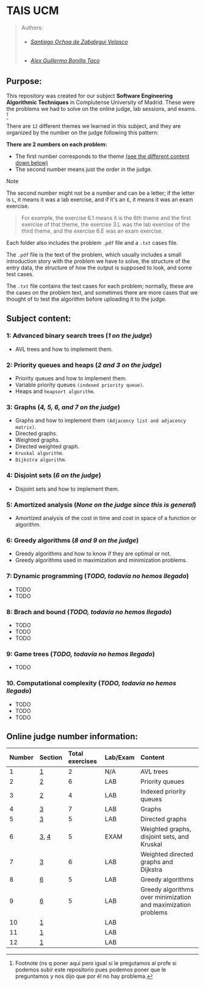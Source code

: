 # TAIS UCM

>Authors:
>- ###### [Santiago Ochoa de Zabalegui Velasco](https://github.com/SantiOch)
>- ###### [Alex Guillermo Bonilla Taco](https://github.com/AlexBoni97)

## Purpose:

This repository was created for our subject **Software Engineering Algorithmic Techniques** in Complutense University of Madrid. 
These were the problems we had to solve on the online judge, lab sessions, and exams. [^1]

There are `12` different themes we learned in this subject, and they are organized by the number on the judge following this pattern:

**There are 2 numbers on each problem:**
- The first number corresponds to the theme [(see the different content down below)](#subject-content)
- The second number means just the order in the judge.

> [!NOTE]
> The second number might not be a number and can be a letter; if the letter is `L`, it means it was a lab exercise, and if it's an `E`, it means it was an exam exercise.
 
> For example, the exercise 6.1 means it is the 6th theme and the first exercise of that theme, the exercise 3.L was the lab exercise of the third theme, and the exercise 6.E was an exam exercise.

Each folder also includes the problem `.pdf` file and a `.txt` cases file.

The `.pdf` file is the text of the problem, which usually includes a small introduction story with the problem 
we have to solve, the structure of the entry data, the structure of how the output is supposed to look, and some test cases. 

The `.txt` file contains the test cases for each problem; normally, these are the cases on the problem text, and sometimes there are more cases that we thought of to test the algorithm before uploading it to the judge.

## Subject content:

<a name="theme-1"></a>
### 1: Advanced binary search trees (_1 on the judge_)
  - AVL trees and how to implement them.

<a name="theme-2"></a>
### 2: Priority queues and heaps (_2 and 3 on the judge_)
  - Priority queues and how to implement them.
  - Variable priority queues `(indexed priority queue)`.
  - Heaps and `heapsort algorithm`.

<a name="theme-3"></a>
### 3: Graphs (_4, 5, 6, and 7 on the judge_)
  - Graphs and how to implement them `(Adjacency list and adjacency matrix)`.
  - Directed graphs.
  - Weighted graphs.
  - Directed weighted graph.
  - `Kruskal algorithm`.
  - `Dijkstra algorithm`.

<a name="theme-4"></a>
### 4: Disjoint sets (_6 on the judge_)
  - Disjoint sets and how to implement them.

<a name="theme-5"></a>
### 5: Amortized analysis (_None on the judge since this is general_)
  - Amortized analysis of the cost in time and cost in space of a function or algorithm.

<a name="theme-6"></a>
### 6: Greedy algorithms (_8 and 9 on the judge_)
  - Greedy algorithms and how to know if they are optimal or not.
  - Greedy algorithms used in maximization and minimization problems.

<a name="theme-7"></a>
### 7: Dynamic programming (_TODO, todavía no hemos llegado_)
  - TODO
  - TODO

<a name="theme-8"></a>
### 8: Brach and bound (_TODO, todavía no hemos llegado_)
  - TODO
  - TODO
  - TODO

<a name="theme-9"></a>  
### 9: Game trees (_TODO, todavía no hemos llegado_)
  - TODO

<a name="theme-10"></a>
### 10. Computational complexity (_TODO, todavía no hemos llegado_)
  - TODO
  - TODO
  - TODO

## Online judge number information:

| Number |                Section                 | Total exercises | Lab/Exam |                                Content                                |
| :----- | :------------------------------------- | :-------------- | :------- | :-------------------------------------------------------------------- |
|   1    |    [1](#theme-1)                       |        2        |   N/A    |     AVL trees                                                         |
|   2    |    [2](#theme-2)                       |        6        |   LAB    |     Priority queues                                                   |
|   3    |    [2](#theme-2)                       |        4        |   LAB    |     Indexed priority queues                                           |
|   4    |    [3](#theme-3)                       |        7        |   LAB    |     Graphs                                                            |
|   5    |    [3](#theme-3)                       |        5        |   LAB    |     Directed graphs                                                   |
|   6    |    [3](#theme-3), [4](#theme-4)        |        5        |   EXAM   |     Weighted graphs, disjoint sets, and Kruskal                       |
|   7    |    [3](#theme-3)                       |        6        |   LAB    |     Weighted directed graphs and Dijkstra                             |
|   8    |    [6](#theme-6)                       |        5        |   LAB    |     Greedy algorithms                                                 |
|   9    |    [6](#theme-6)                       |        5        |   LAB    |     Greedy algorithms over minimization and maximization problems     |
|   10   |    [1](#theme-1)                       |                 |   LAB    |                                                                       |
|   11   |    [1](#theme-1)                       |                 |   LAB    |                                                                       |
|   12   |    [1](#theme-1)                       |                 |   LAB    |                                                                       |


[^1]: Footnote (ns q poner aquí pero igual si le pregutamos al profe si podemos subir este repositorio pues podemos poner que le preguntamos y nos dijo que por él no hay problema.
